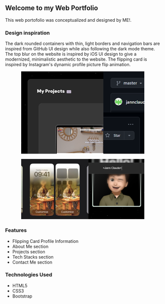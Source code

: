 ## Welcome to my Web Portfolio

This web portofolio was conceptualized and designed by ME!. 

### Design inspiration

The dark rounded containers with thin, light borders and navigation bars are inspired from GitHub UI design while also following the dark mode theme. The top blur on the website is inspired by iOS UI design to give a modernized, minimalistic aesthetic to the website. The flipping card is inspired by Instagram's dynamic profile picture flip animation.

<p align="center">
  <img src="https://github.com/jannclaude/rep-webportfolio/blob/master/images/design-inspo1.png" width="400" />
</p>
<p align="center">
  <img src="https://github.com/jannclaude/rep-webportfolio/blob/master/images/design-inspo2.png" width="400" />
</p>

### Features
- Flipping Card Profile Information
- About Me section
- Projects section
- Tech Stacks section
- Contact Me section

### Technologies Used
- HTML5
- CSS3
- Bootstrap
